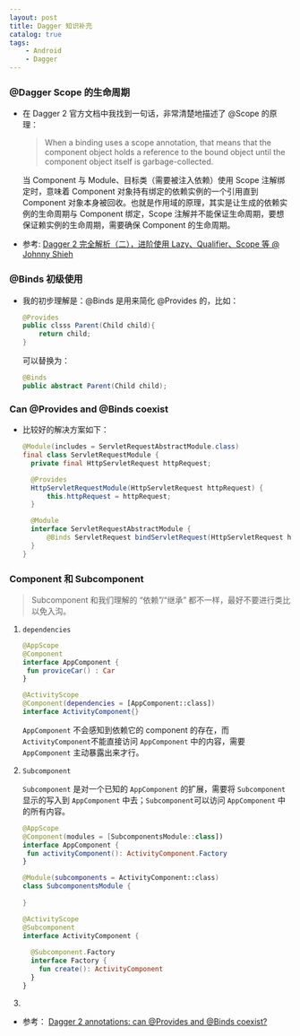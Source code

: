 ```yaml
---
layout: post
title: Dagger 知识补充
catalog: true
tags:
    - Android
    - Dagger
---
```


### @Dagger Scope 的生命周期

* 在 Dagger 2 官方文档中我找到一句话，非常清楚地描述了 @Scope 的原理：

  > When a binding uses a scope annotation, that means that the component object holds a reference to the bound object until the component object itself is garbage-collected.

  当 Component 与 Module、目标类（需要被注入依赖）使用 Scope 注解绑定时，意味着 Component 对象持有绑定的依赖实例的一个引用直到 Component 对象本身被回收。也就是作用域的原理，其实是让生成的依赖实例的生命周期与 Component 绑定，Scope 注解并不能保证生命周期，要想保证赖实例的生命周期，需要确保 Component 的生命周期。

* 参考: [Dagger 2 完全解析（二），进阶使用 Lazy、Qualifier、Scope 等 @ Johnny Shieh](http://johnnyshieh.me/posts/dagger-advance/)


### @Binds 初级使用

* 我的初步理解是：@Binds 是用来简化 @Provides 的，比如：

  ```java
  @Provides
  public clsss Parent(Child child){
      return child;
  }
  ```

  可以替换为：

  ```java
  @Binds
  public abstract Parent(Child child);
  ```

### Can @Provides and @Binds coexist

* 比较好的解决方案如下：

  ```java
  @Module(includes = ServletRequestAbstractModule.class)
  final class ServletRequestModule {
  	private final HttpServletRequest httpRequest;
  
  	@Provides
  	HttpServletRequestModule(HttpServletRequest httpRequest) {
  		this.httpRequest = httpRequest;
  	}
  
  	@Module
  	interface ServletRequestAbstractModule {
  		@Binds ServletRequest bindServletRequest(HttpServletRequest httpRequest);
  	}
  }
  ```

### Component 和 Subcomponent

> Subcomponent 和我们理解的 “依赖”/“继承” 都不一样，最好不要进行类比以免入沟。

1. `dependencies` 

   ```kotlin
   @AppScope
   @Component
   interface AppComponent {
   	fun proviceCar() : Car
   }
   
   @ActivityScope
   @Component(dependencies = [AppComponent::class])
   interface ActivityComponent{}
   ```

   `AppComponent` 不会感知到依赖它的 component 的存在，而 `ActivityComponent`不能直接访问 `AppComponent` 中的内容，需要 `AppComponent` 主动暴露出来才行。

2. `Subcomponent`

   `Subcomponent` 是对一个已知的 `AppComponent` 的扩展，需要将 `Subcomponent` 显示的写入到 `AppComponent` 中去；`Subcomponent`可以访问 `AppComponent` 中的所有内容。

   ```kotlin
   @AppScope
   @Component(modules = [SubcomponentsModule::class])
   interface AppComponent {
   	fun activityComponent(): ActivityComponent.Factory
   }
   
   @Module(subcomponents = ActivityComponent::class)
   class SubcomponentsModule {
     
   }
   
   @ActivityScope
   @Subcomponent
   interface ActivityComponent {
     
     @Subcomponent.Factory
     interface Factory {
       fun create(): ActivityComponent
     }
   }
   ```

   

   

   

3. 

* 参考： [Dagger 2 annotations: can @Provides and @Binds coexist?](https://android.jlelse.eu/dagger-2-annotations-can-provides-and-binds-coexist-88079b9f6d27)

